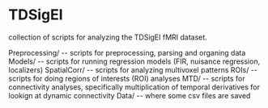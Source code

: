 # TDSigEI

collection of scripts for analyzing the TDSigEI fMRI dataset.

Preprocessing/   -- scripts for preprocessing, parsing and organing data
Models/  -- scripts for running regression models (FIR, nuisance regression, localizers)
SpatialCorr/  -- scripts for analyzing multivoxel patterns
ROIs/	-- scripts for doing regions of interests (ROI) analyses
MTD/	-- scripts for connectivity analyses, specifically multiplication of temporal derivatives for lookign at dynamic connectivity
Data/	-- where some csv files are saved

